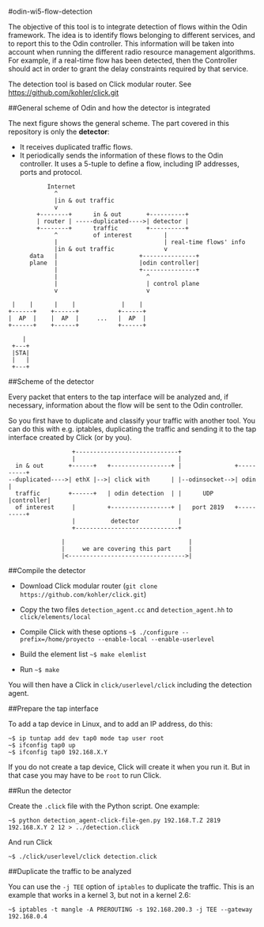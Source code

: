 #odin-wi5-flow-detection

The objective of this tool is to integrate detection of flows within the Odin framework. The idea is to identify flows belonging to different services, and to report this to the Odin controller. This information will be taken into account when running the different radio resource management algorithms. For example, if a real-time flow has been detected, then the Controller should act in order to grant the delay constraints required by that service.

The detection tool is based on Click modular router. See https://github.com/kohler/click.git

##General scheme of Odin and how the detector is integrated

The next figure shows the general scheme. The part covered in this repository is only the **detector**:
- It receives duplicated traffic flows.
- It periodically sends the information of these flows to the Odin controller. It uses a 5-tuple to define a flow, including IP addresses, ports and protocol.

```
           Internet
             ^
             |in & out traffic
             v
        +--------+      in & out       +----------+
        | router | -----duplicated---->| detector |
        +--------+      traffic        +----------+
             ^          of interest         |
             |                              | real-time flows' info
             |in & out traffic              v
      data   |                       +---------------+
      plane  |                       |odin controller|
             |                       +---------------+
             |                         ^
             |                         | control plane
             v                         v

 |    |      |    |             |    |
+------+    +------+           +------+    
|  AP  |    |  AP  |     ...   |  AP  |
+------+    +------+           +------+

    |
 +---+
 |STA|
 |   |
 +---+
```

##Scheme of the detector

Every packet that enters to the tap interface will be analyzed and, if necessary, information about the flow will be sent to the Odin controller.

So you first have to duplicate and classify your traffic with another tool. You can do this with e.g. iptables, duplicating the traffic and sending it to the tap interface created by Click (or by you).

```
                  +-----------------------------+
                  |                             |
  in & out       +------+   +-----------------+ |               +----------+
--duplicated---->| ethX |-->| click with      | |--odinsocket-->| odin     |
  traffic        +------+   | odin detection  | |      UDP      |controller|
  of interest     |         +-----------------+ |   port 2819   +----------+
                  |          detector           |
                  +-----------------------------+
                 
               |                                   |
               |     we are covering this part     |
               |<--------------------------------->|
```

##Compile the detector

- Download Click modular router (`git clone https://github.com/kohler/click.git`)

- Copy the two files `detection_agent.cc` and `detection_agent.hh` to `click/elements/local`

- Compile Click with these options
    `~$ ./configure --prefix=/home/proyecto --enable-local --enable-userlevel`

- Build the element list
    `~$ make elemlist`

- Run `~$ make`

You will then have a Click in `click/userlevel/click` including the detection agent.

##Prepare the tap interface

To add a tap device in Linux, and to add an IP address, do this:

    ~$ ip tuntap add dev tap0 mode tap user root
    ~$ ifconfig tap0 up
    ~$ ifconfig tap0 192.168.X.Y

If you do not create a tap device, Click will create it when you run it. But in that case you may have to be `root` to run Click.

##Run the detector

Create the `.click` file with the Python script. One example:

    ~$ python detection_agent-click-file-gen.py 192.168.T.Z 2819 192.168.X.Y 2 12 > ../detection.click

And run Click

    ~$ ./click/userlevel/click detection.click

##Duplicate the traffic to be analyzed

You can use the `-j TEE` option of `iptables` to duplicate the traffic. This is an example that works in a kernel 3, but not in a kernel 2.6:

    ~$ iptables -t mangle -A PREROUTING -s 192.168.200.3 -j TEE --gateway 192.168.0.4
